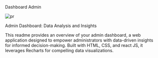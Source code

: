 Dashboard Admin

![pr](https://github.com/FTMFR/dashboard-admin/assets/89690674/f5072997-53f1-4ab2-81ed-d5b4f3ff03d7)

Admin Dashboard: Data Analysis and Insights

This readme provides an overview of your admin dashboard, a web application designed to empower administrators with data-driven insights for informed decision-making. Built with HTML, CSS, and react JS, it leverages Recharts for compelling data visualizations.
